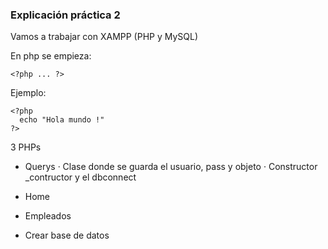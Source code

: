 

### Explicación práctica 2


Vamos a trabajar con XAMPP (PHP y MySQL)

En php se empieza:


```
<?php ... ?>
```

Ejemplo:

```
<?php
  echo "Hola mundo !"
?>
```


3 PHPs

- Querys
  · Clase donde se guarda el usuario, pass y objeto
  · Constructor \_contructor y el dbconnect
- Home
- Empleados

- Crear base de datos 
